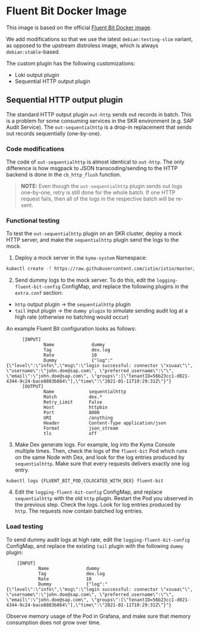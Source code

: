 # Fluent Bit Docker Image 

This image is based on the official [Fluent Bit Docker image](https://github.com/fluent/fluent-bit/blob/v1.8.11/dockerfiles/Dockerfile.x86_64).

We add modifications so that we use the latest `debian:testing-slim` variant, as opposed to the upstream distroless image, which is always `debian:stable`-based.

The custom plugin has the following customizations:

* Loki output plugin
* Sequential HTTP output plugin

## Sequential HTTP output plugin

The standard HTTP output plugin `out-http` sends out records in batch. This is a problem for some consuming services in the SKR environment (e.g. SAP Audit Service).
The `out-sequentialhttp` is a drop-in replacement that sends out records sequentially (one-by-one).

### Code modifications

The code of `out-sequentialhttp` is almost identical to `out-http`. The only difference is how msgpack to JSON transcoding/sending to the HTTP backend is done in the `cb_http_flush` function.

> **NOTE:** Even though the `out-sequentialhttp` plugin sends out logs one-by-one, retry is still done for the whole batch. If one HTTP request fails, then all of the logs in the respective batch will be re-sent.

### Functional testing

To test the `out-sequentialhttp` plugin on an SKR cluster, deploy a mock HTTP server, and make the `sequentialhttp` plugin send the logs to the mock.

1. Deploy a mock server in the `kyma-system` Namespace:
```bash
kubectl create -f https://raw.githubusercontent.com/istio/istio/master/samples/httpbin/httpbin.yaml
```

2. Send dummy logs to the mock server. To do this, edit the `logging-fluent-bit-config` ConfigMap, and replace the following plugins in the `extra.conf` section:
* `http` output plugin → the `sequentialhttp` plugin
* `tail` input plugin → the `dummy plugin` to simulate sending audit log at a high rate (otherwise no batching would occur)

An example Fluent Bit configuration looks as follows:
```
      [INPUT]
              Name              dummy
              Tag               dex.log
              Rate              10
              Dummy             {"log":"{\"level\":\"info\",\"msg\":\"login successful: connector \"xsuaa\"\", \"username\":\"john.doe@sap.com\", \"preferred_username\":\"\", \"email\":\"john.doe@sap.com\", \"groups\":[\"tenantID=56b23cc1-d021-4344-9c24-bace8883b864\"],\"time\":\"2021-01-11T10:29:31Z\"}"}
      [OUTPUT]
              Name             sequentialhttp
              Match            dex.*
              Retry_Limit      False
              Host             httpbin
              Port             8000
              URI              /anything
              Header           Content-Type application/json
              Format           json_stream
              tls              off
```

3. Make Dex generate logs. For example, log into the Kyma Console multiple times. Then, check the logs of the `fluent-bit` Pod which runs on the same Node with Dex, and look for the log entries produced by `sequentialhttp`. Make sure that every requests delivers exactly one log entry.

```
kubectl logs {FLUENT_BIT_POD_COLOCATED_WITH_DEX} fluent-bit
```

4. Edit the `logging-fluent-bit-config` ConfigMap, and replace `sequentialhttp` with the old `http` plugin. Restart the Pod you observed in the previous step. Check the logs. Look for log entries produced by `http`. The requests now contain batched log entries. 

### Load testing

To send dummy audit logs at high rate, edit the `logging-fluent-bit-config` ConfigMap, and replace the existing `tail` plugin with the following `dummy` plugin:
```
    [INPUT]
            Name              dummy
            Tag               dex.log
            Rate              10
            Dummy             {"log":"{\"level\":\"info\",\"msg\":\"login successful: connector \"xsuaa\"\", \"username\":\"john.doe@sap.com\", \"preferred_username\":\"\", \"email\":\"john.doe@sap.com\", \"groups\":[\"tenantID=56b23cc1-d021-4344-9c24-bace8883b864\"],\"time\":\"2021-01-11T10:29:31Z\"}"}
```
Observe memory usage of the Pod in Grafana, and make sure that memory consumption does not grow over time.
